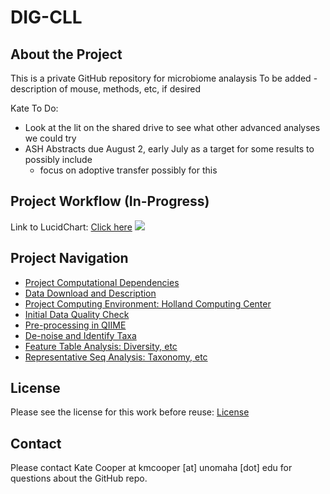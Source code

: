 # DIG-CLL 

## About the Project
This is a private GitHub repository for microbiome analaysis
To be added - description of mouse, methods, etc, if desired

Kate To Do:
- Look at the lit on the shared drive to see what other advanced analyses we could try
- ASH Abstracts due August 2, early July as a target for some results to possibly include 
  - focus on adoptive transfer possibly for this

## Project Workflow (In-Progress)
Link to LucidChart: [Click here](https://lucid.app/lucidchart/00d811e1-2a9d-42bc-b14b-11ca1f35a773/edit?viewport_loc=-45%2C494%2C1561%2C699%2C0_0&invitationId=inv_806fe481-b60f-4c04-ac4d-73850baadf0e#)
![](image.png)

## Project Navigation
- [Project Computational Dependencies](https://github.com/christopherdangelo/DIG-CLL/blob/main/markdown/project_dependencies.md)
- [Data Download and Description](https://github.com/christopherdangelo/DIG-CLL/blob/main/markdown/data_description.md)
- [Project Computing Environment: Holland Computing Center](https://hcc.unl.edu/)
- [Initial Data Quality Check](https://github.com/christopherdangelo/DIG-CLL/blob/main/markdown/initial_quality_check.md)
- [Pre-processing in QIIME](https://github.com/christopherdangelo/DIG-CLL/blob/main/markdown/qiime_preprocess.md)
- [De-noise and Identify Taxa](https://github.com/christopherdangelo/DIG-CLL/blob/main/markdown/denoise_id_taxa.md)
- [Feature Table Analysis: Diversity, etc](https://github.com/christopherdangelo/DIG-CLL/blob/main/markdown/feature_table_analysis.md)
- [Representative Seq Analysis: Taxonomy, etc]()

## License
Please see the license for this work before reuse: [License](https://github.com/christopherdangelo/DIG-CLL/blob/main/LICENSE)

## Contact
Please contact Kate Cooper at kmcooper [at] unomaha [dot] edu for questions about the GitHub repo.

